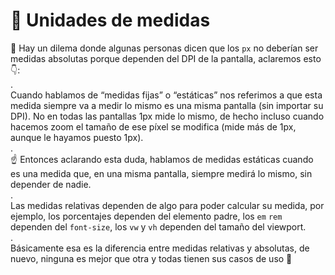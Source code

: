 # 🎯 Unidades de medidas

👀 Hay un dilema donde algunas personas dicen que los `px` no deberían ser medidas absolutas porque dependen del DPI de la pantalla, aclaremos esto 👇:\
.\
Cuando hablamos de “medidas fijas” o “estáticas” nos referimos a que esta medida siempre va a medir lo mismo es una misma pantalla (sin importar su DPI). No en todas las pantallas 1px mide lo mismo, de hecho incluso cuando hacemos zoom el tamaño de ese píxel se modifica (mide más de 1px, aunque le hayamos puesto 1px).\
.\
☝ Entonces aclarando esta duda, hablamos de medidas estáticas cuando es una medida que, en una misma pantalla, siempre medirá lo mismo, sin depender de nadie.\
.\
Las medidas relativas dependen de algo para poder calcular su medida, por ejemplo, los porcentajes dependen del elemento padre, los `em` `rem` dependen del `font-size`, los `vw` y `vh` dependen del tamaño del viewport.\
.\
Básicamente esa es la diferencia entre medidas relativas y absolutas, de nuevo, ninguna es mejor que otra y todas tienen sus casos de uso 👀
